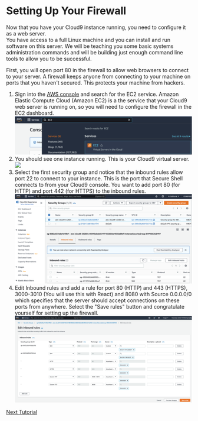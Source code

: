 # Setting Up Your Firewall

Now that you have your Cloud9 instance running, you need to configure it as a web server.  
You have access to a full Linux machine and you can install and run software on this server.
We will be teaching you some basic systems administration commands and will be building just
enough command line tools to allow you to be successful. 

First, you will open port 80 in the firewall to allow web browsers to connect to your server.  A firewall keeps anyone from connecting to your machine on ports that you haven't secured.  This protects your machine from hackers.

1. Sign into the [AWS console](https://aws.amazon.com/console/) and search for the EC2 service.  Amazon Elastic Compute Cloud (Amazon EC2) is a the service that your Cloud9 web server is running on, so you will need to configure the firewall in the EC2 dashboard.
![](images/ec2.png)
2. You should see one instance running.  This is your Cloud9 virtual server.
![](images/ec2instance.png)
4. Select the first security group and notice that the inbound rules allow port 22 to connect to your instance.  This is the port that Secure Shell connects to from your Cloud9 console.  You want to add port 80 (for HTTP) and port 442 (for HTTPS) to the inbound rules.
![](images/ec2securitygroup.png)
5. Edit Inbound rules and add a rule for port 80 (HTTP) and 443 (HTTPS), 3000-3010 (You will use this with React) and 8080 with Source 0.0.0.0/0 which specifies that the server should accept connections on these ports from anywhere.  Select the "Save rules" button and congratulate yourself for setting up the firewall.
![](images/inboundrules.png)

[Next Tutorial](caddy.md)
